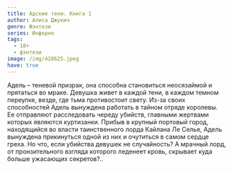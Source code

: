 ```yaml
---
title: Адские тени. Книга 1
author: Алиса Джукич
genre: Фэнтези
series: Инферно
tags:
  - 18+
  - фэнтези
image: /img/428625.jpeg
have: true
---
```

Адель – теневой призрак, она способна становиться неосязаймой и прятаться во мраке. Девушка живет в каждой тени, в каждом темном переулке, везде, где тьма противостоит свету. Из-за своих способностей Адель вынуждена работать в тайном отряде королевы. Ее отправляют расследовать череду убийств, главными жертвами которых являются куртизанки. Прибыв в крупный портовый город, находящийся во власти таинственного лорда Кайлана Ле Селье, Адель вынуждена прикинуться одной из них и очутиться в самом сердце греха. Но что, если убийства девушек не случайность? А мрачный лорд, от пронзительного взгляда которого леденеет кровь, скрывает куда больше ужасающих секретов?..